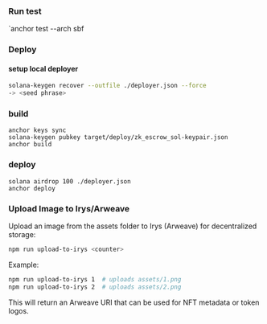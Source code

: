 ### Run test
`anchor test --arch sbf


### Deploy
#### setup local deployer
``` sh
solana-keygen recover --outfile ./deployer.json --force
-> <seed phrase>
```

### build
```
anchor keys sync
solana-keygen pubkey target/deploy/zk_escrow_sol-keypair.json
anchor build
```

### deploy
```
solana airdrop 100 ./deployer.json
anchor deploy
```

### Upload Image to Irys/Arweave
Upload an image from the assets folder to Irys (Arweave) for decentralized storage:

```sh
npm run upload-to-irys <counter>
```

Example:
```sh
npm run upload-to-irys 1  # uploads assets/1.png
npm run upload-to-irys 2  # uploads assets/2.png
```

This will return an Arweave URI that can be used for NFT metadata or token logos.
